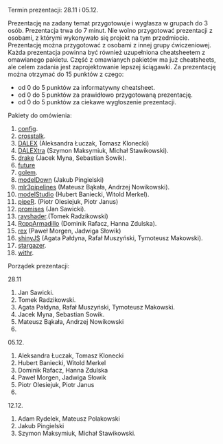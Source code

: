 Termin prezentacji: 28.11 i 05.12.

Prezentację na zadany temat przygotowuje i wygłasza w grupach do 3 osób. Prezentacja trwa do 7 minut. Nie wolno przygotować prezentacji z osobami, z którymi wykonywało się projekt na tym przedmiocie. Prezentację można przygotować z osobami z innej grupy ćwiczeniowej. Każda prezentacja powinna być również uzupełniona cheatsheetem z omawianego pakietu. Część z omawianych pakietów ma już cheatsheets, ale celem zadania jest zaprojektowanie lepszej ściągawki. Za prezentację można otrzymać do 15 punktów z czego:

 - od 0 do 5 punktów za informatywny cheatsheet.
 - od 0 do 5 punktów za prawidłowo przygotowaną prezentację.
 - od 0 do 5 punktów za ciekawe wygłoszenie prezentacji.

Pakiety do omówienia:

1. [config](https://github.com/rstudio/config).
1. [crosstalk](https://github.com/rstudio/crosstalk).
1. [DALEX](https://github.com/ModelOriented/DALEX) (Aleksandra Łuczak, Tomasz Klonecki)
1. [DALEXtra](https://github.com/ModelOriented/DALEXtra) (Szymon Maksymiuk, Michał Stawikowski).
1. [drake](https://github.com/ropensci/drake) (Jacek Myna, Sebastian Sowik).
1. [future](https://github.com/HenrikBengtsson/future)
1. [golem](https://github.com/ThinkR-open/golem).
1. [modelDown](https://github.com/ModelOriented/modelDown) (Jakub Pingielski)
1. [mlr3pipelines](https://github.com/mlr-org/mlr3pipelines) (Mateusz Bąkała, Andrzej Nowikowski).
1. [modelStudio](https://github.com/ModelOriented/modelStudio) (Hubert Baniecki, Witold Merkel). 
1. [pipeR](https://github.com/renkun-ken/pipeR). (Piotr Olesiejuk, Piotr Janus)
1. [promises](https://github.com/rstudio/promises) (Jan Sawicki).
1. [rayshader](https://github.com/tylermorganwall/rayshader).(Tomek Radzikowski)
1. [RcppArmadillo](https://github.com/RcppCore/RcppArmadillo) (Dominik Rafacz, Hanna Zdulska).
1. [rex](https://github.com/kevinushey/rex) (Paweł Morgen, Jadwiga Słowik)
1. [shinyJS](https://github.com/daattali/shinyjs) (Agata Pałdyna, Rafał Muszyński, Tymoteusz Makowski).
1. [stargazer](https://github.com/cran/stargazer).
1. [withr](https://github.com/r-lib/withr).

Porządek prezentacji:

28.11 
  
1. Jan Sawicki.
2. Tomek Radzikowski.
3. Agata Pałdyna, Rafał Muszyński, Tymoteusz Makowski.
4. Jacek Myna, Sebastian Sowik.
5. Mateusz Bąkała, Andrzej Nowikowski
6. 
  
05.12.

1. Aleksandra Łuczak, Tomasz Klonecki
2. Hubert Baniecki, Witold Merkel
3. Dominik Rafacz, Hanna Zdulska
4. Paweł Morgen, Jadwiga Słowik
5. Piotr Olesiejuk, Piotr Janus
6. 

12.12.

1. Adam Rydelek, Mateusz Polakowski
2. Jakub Pingielski
3. Szymon Maksymiuk, Michał Stawikowski.
